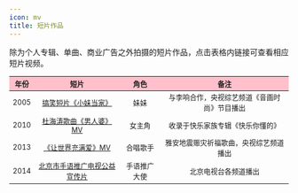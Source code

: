 ```yaml
---
icon: mv
title: 短片作品
---
```


除为个人专辑、单曲、商业广告之外拍摄的短片作品，点击表格内链接可查看相应短片视频。

<table style="text-align:center; font-size:90%; width:100%; display:table">
<thead>
<tr>
    <th style="background:pink">年份</th>
    <th style="background:pink">短片</th>
    <th style="background:pink">角色</th>
    <th style="background:pink">备注</th>
</tr>
</thead>
<tbody>
<tr>
    <td>2005</td>
    <td><a href="https://www.bilibili.com/video/BV1NV41167Qy" target="_blank" rel="noopener noreferrer">搞笑短片《小妹当家》</a></td>
    <td>妹妹</td>
    <td>与李响合作，央视综艺频道《音画时尚》节目播出</td>
</tr>
<tr>
    <td>2010</td>
    <td><a href="https://www.bilibili.com/video/BV18v411y7Pe" target="_blank" rel="noopener noreferrer">杜海涛歌曲《男人婆》MV</a></td>
    <td>女主角</td>
    <td>收录于快乐家族专辑《快乐你懂的》</td>
</tr>
<tr>
    <td>2013</td>
    <td><a href="https://www.bilibili.com/video/BV1Px411a7Fg?p=3" target="_blank" rel="noopener noreferrer">《让世界充满爱》MV</a></td>
    <td>合唱歌手</td>
    <td>雅安地震赈灾祈福歌曲，央视综艺频道播出</td>
</tr>
<tr>
    <td>2014</td>
    <td><a href="https://www.bilibili.com/video/BV1q7411d7oX" target="_blank" rel="noopener noreferrer">北京市手语推广电视公益宣传片</a></td>
    <td>手语推广大使</td>
    <td>北京电视台各频道播出</td>
</tr>
</tbody>
</table>